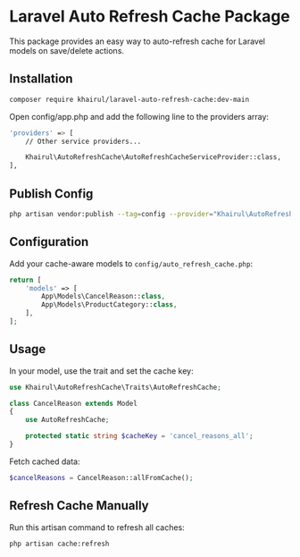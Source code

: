 # Laravel Auto Refresh Cache Package

This package provides an easy way to auto-refresh cache for Laravel models on save/delete actions.

## Installation

```bash
composer require khairul/laravel-auto-refresh-cache:dev-main
```

Open config/app.php and add the following line to the providers array:

```bash
'providers' => [
    // Other service providers...

    Khairul\AutoRefreshCache\AutoRefreshCacheServiceProvider::class,
],
```

## Publish Config

```bash
php artisan vendor:publish --tag=config --provider="Khairul\AutoRefreshCache\AutoRefreshCacheServiceProvider"
```

## Configuration

Add your cache-aware models to `config/auto_refresh_cache.php`:

```php
return [
    'models' => [
        App\Models\CancelReason::class,
        App\Models\ProductCategory::class,
    ],
];
```

## Usage

In your model, use the trait and set the cache key:

```php
use Khairul\AutoRefreshCache\Traits\AutoRefreshCache;

class CancelReason extends Model
{
    use AutoRefreshCache;

    protected static string $cacheKey = 'cancel_reasons_all';
}
```

Fetch cached data:

```php
$cancelReasons = CancelReason::allFromCache();
```

## Refresh Cache Manually

Run this artisan command to refresh all caches:

```bash
php artisan cache:refresh
```
